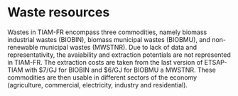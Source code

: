 # Waste resources

Wastes in TIAM-FR encompass three commodities, namely biomass industrial wastes (BIOBIN), biomass municipal wastes (BIOBMU), and non-renewable municipal wastes (MWSTNR). Due to lack of data and representativity, the avaiability and extraction potentials are not represented in TIAM-FR. The extraction costs are taken from the last version of ETSAP-TIAM with $7/GJ for BIOBIN and $6/GJ for BIOBMU a MWSTNR.
These commodities are then usable in different sectors of the economy (agriculture, commercial, electricity, industry and residential).
